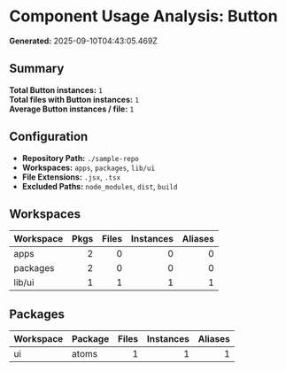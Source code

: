# Component Usage Analysis: Button

**Generated:** 2025-09-10T04:43:05.469Z

## Summary

**Total Button instances:** `1`  
**Total files with Button instances:** `1`  
**Average Button instances / file:** `1`

## Configuration

- **Repository Path:** `./sample-repo`
- **Workspaces:** `apps`, `packages`, `lib/ui`
- **File Extensions:** `.jsx`, `.tsx`
- **Excluded Paths:** `node_modules`, `dist`, `build`

## Workspaces

| Workspace | Pkgs | Files | Instances | Aliases |
| --------- | ---: | ----: | --------: | ------: |
| apps      |    2 |     0 |         0 |       0 |
| packages  |    2 |     0 |         0 |       0 |
| lib/ui    |    1 |     1 |         1 |       1 |

## Packages

| Workspace | Package | Files | Instances | Aliases |
| --------- | ------- | ----: | --------: | ------: |
| ui        | atoms   |     1 |         1 |       1 |
